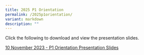 ```yaml
---
title: 2025 P1 Orientation
permalink: /2025p1orientation/
variant: markdown
description: ""
---
```

Click the following to download and view the presentation slides.

[10 November 2023 - P1 Orientation Presentation Slides](/files/P1_Orientation_for_2024_cohort.pdf)